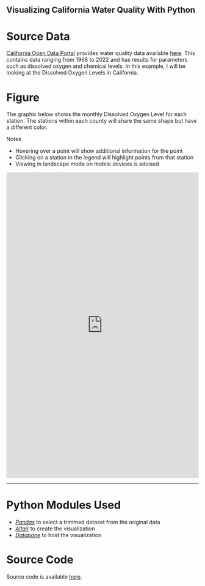 ## Visualizing California Water Quality With Python

# Source Data
[California Open Data Portal](https://data.ca.gov/) provides water quality data available [here](https://data.ca.gov/dataset/water-quality-data). This contains data ranging from 1968 to 2022 and has results for parameters such as dissolved oxygen and chemical levels. In this example, I will be looking at the Dissolved Oxygen Levels in California.

# Figure 

The graphic below shows the monthly Dissolved Oxygen Level for each station. The stations within each county will share the same shape but have a different color.

Notes
- Hovering over a point will show additional information for the point
- Clicking on a station in the legend will highlight points from that station
- Viewing in landscape mode on mobile devices is advised

<iframe src="https://datapane.com/u/denvernoell/reports/E7yq5g7/water/embed/" width="100%" height="800em" style="border: none;">IFrame not supported</iframe>



---
# Python Modules Used
- *[Pandas](https://pandas.pydata.org/)* to select a trimmed dataset from the original data
- *[Altair](https://altair-viz.github.io/index.html)* to create the visualization
- *[Datapane](https://datapane.com/)* to host the visualization

# Source Code
Source code is available [here](https://github.com/Denvernoell/California-Water-Quality).
